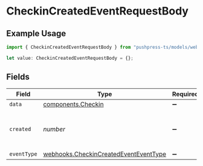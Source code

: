 # CheckinCreatedEventRequestBody

## Example Usage

```typescript
import { CheckinCreatedEventRequestBody } from "pushpress-ts/models/webhooks";

let value: CheckinCreatedEventRequestBody = {};
```

## Fields

| Field                                                                                          | Type                                                                                           | Required                                                                                       | Description                                                                                    |
| ---------------------------------------------------------------------------------------------- | ---------------------------------------------------------------------------------------------- | ---------------------------------------------------------------------------------------------- | ---------------------------------------------------------------------------------------------- |
| `data`                                                                                         | [components.Checkin](../../models/components/checkin.md)                                       | :heavy_minus_sign:                                                                             | N/A                                                                                            |
| `created`                                                                                      | *number*                                                                                       | :heavy_minus_sign:                                                                             | Unix timestamp of the creation event                                                           |
| `eventType`                                                                                    | [webhooks.CheckinCreatedEventEventType](../../models/webhooks/checkincreatedeventeventtype.md) | :heavy_minus_sign:                                                                             | N/A                                                                                            |